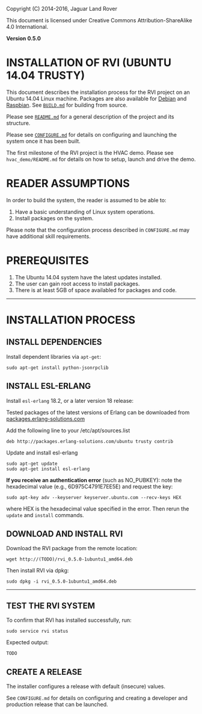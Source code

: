 Copyright (C) 2014-2016, Jaguar Land Rover

This document is licensed under Creative Commons
Attribution-ShareAlike 4.0 International.

**Version 0.5.0**

# INSTALLATION OF RVI (UBUNTU 14.04 TRUSTY) #

This document describes the installation process for the RVI project on 
an Ubuntu 14.04 Linux machine. Packages are also available for 
[Debian](BUILD_debian.md) and [Raspbian](BUILD_raspbian.md). 
See [```BUILD.md```](BUILD.md) for building from source.

Please see [```README.md```](README.md) for a general description of the project
and its structure.

Please see [```CONFIGURE.md```](CONFIGURE.md) for details on configuring and launching
the system once it has been built.

The first milestone of the RVI project is the HVAC demo. Please see
```hvac_demo/README.md``` for details on how to setup, launch and
drive the demo.

# READER ASSUMPTIONS #
In order to build the system, the reader is assumed to be able to:

1. Have a basic understanding of Linux system operations.
2. Install packages on the system.

Please note that the configuration process described in
```CONFIGURE.md``` may have additional skill requirements.

# PREREQUISITES #

1. The Ubuntu 14.04 system have the latest updates installed.
2. The user can gain root access to install packages.
3. There is at least 5GB of space availabled for packages and code.

----

<div class="pagebreak"></div>

# INSTALLATION PROCESS #

## INSTALL DEPENDENCIES ##

Install dependent libraries via `apt-get`:

    sudo apt-get install python-jsonrpclib

## INSTALL ESL-ERLANG ##

Install `esl-erlang` 18.2, or a later version 18 release:

Tested packages of the latest versions of Erlang can be downloaded from 
[packages.erlang-solutions.com](https://www.erlang-solutions.com/resources/download.html)

Add the following line to your /etc/apt/sources.list

    deb http://packages.erlang-solutions.com/ubuntu trusty contrib

Update and install esl-erlang

    sudo apt-get update
    sudo apt-get install esl-erlang

**If you receive an authentication error** (such as NO_PUBKEY): 
note the hexadecimal value (e.g., 6D975C4791E7EE5E) and request the key:

    sudo apt-key adv --keyserver keyserver.ubuntu.com --recv-keys HEX

where HEX is the hexadecimal value specified in the error. 
Then rerun the ```update``` and ```install``` commands.

## DOWNLOAD AND INSTALL RVI ##

Download the RVI package from the remote location:

    wget http://(TODO)/rvi_0.5.0-1ubuntu1_amd64.deb

Then install RVI via dpkg:

    sudo dpkg -i rvi_0.5.0-1ubuntu1_amd64.deb

----

## TEST THE RVI SYSTEM ##

To confirm that RVI has installed successfully, run:

    sudo service rvi status

Expected output:

    TODO

## CREATE A RELEASE ##

The installer configures a release with default (insecure) values.

See ```CONFIGURE.md``` for details on configuring and creating a
developer and production release that can be launched.


